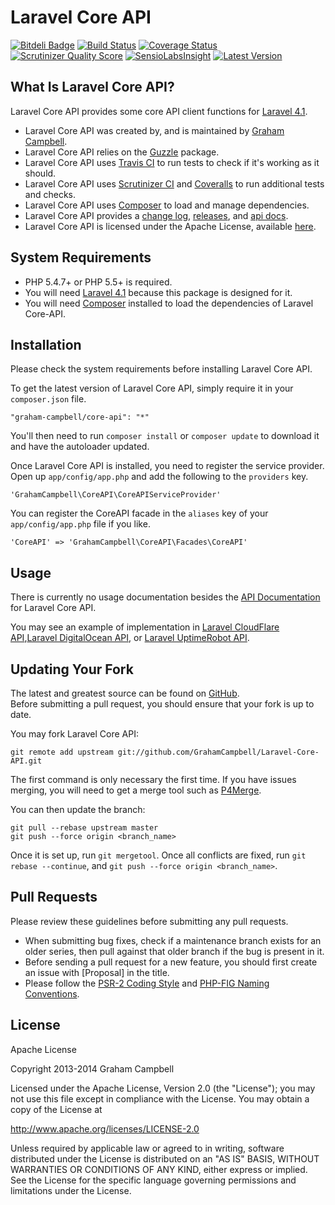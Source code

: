 Laravel Core API
================


[![Bitdeli Badge](https://d2weczhvl823v0.cloudfront.net/GrahamCampbell/Laravel-Core-API/trend.png)](https://bitdeli.com/free "Bitdeli Badge")
[![Build Status](https://travis-ci.org/GrahamCampbell/Laravel-Core-API.png)](https://travis-ci.org/GrahamCampbell/Laravel-Core-API)
[![Coverage Status](https://coveralls.io/repos/GrahamCampbell/Laravel-Core-API/badge.png)](https://coveralls.io/r/GrahamCampbell/Laravel-Core-API)
[![Scrutinizer Quality Score](https://scrutinizer-ci.com/g/GrahamCampbell/Laravel-Core-API/badges/quality-score.png?s=a2f20fc191087f35712aa469b0225e1a2bf5d0fd)](https://scrutinizer-ci.com/g/GrahamCampbell/Laravel-Core-API)
[![SensioLabsInsight](https://insight.sensiolabs.com/projects/fd28e11f-7e03-4835-8952-db9b4ecf34ba/mini.png)](https://insight.sensiolabs.com/projects/fd28e11f-7e03-4835-8952-db9b4ecf34ba)
[![Latest Version](https://poser.pugx.org/graham-campbell/core-api/v/stable.png)](https://packagist.org/packages/graham-campbell/core-api)


## What Is Laravel Core API?

Laravel Core API provides some core API client functions for [Laravel 4.1](http://laravel.com).  

* Laravel Core API was created by, and is maintained by [Graham Campbell](https://github.com/GrahamCampbell).  
* Laravel Core API relies on the [Guzzle](https://github.com/guzzle/guzzle) package.  
* Laravel Core API uses [Travis CI](https://travis-ci.org/GrahamCampbell/Laravel-Core-API) to run tests to check if it's working as it should.  
* Laravel Core API uses [Scrutinizer CI](https://scrutinizer-ci.com/g/GrahamCampbell/Laravel-Core-API) and [Coveralls](https://coveralls.io/r/GrahamCampbell/Laravel-Core-API) to run additional tests and checks.  
* Laravel Core API uses [Composer](https://getcomposer.org) to load and manage dependencies.  
* Laravel Core API provides a [change log](https://github.com/GrahamCampbell/Laravel-Core-API/blob/master/CHANGELOG.md), [releases](https://github.com/GrahamCampbell/Laravel-Core-API/releases), and [api docs](http://grahamcampbell.github.io/Laravel-Core-API).  
* Laravel Core API is licensed under the Apache License, available [here](https://github.com/GrahamCampbell/Laravel-Core-API/blob/master/LICENSE.md).  


## System Requirements

* PHP 5.4.7+ or PHP 5.5+ is required.  
* You will need [Laravel 4.1](http://laravel.com) because this package is designed for it.  
* You will need [Composer](https://getcomposer.org) installed to load the dependencies of Laravel Core-API.  


## Installation

Please check the system requirements before installing Laravel Core API.  

To get the latest version of Laravel Core API, simply require it in your `composer.json` file.  

`"graham-campbell/core-api": "*"`  

You'll then need to run `composer install` or `composer update` to download it and have the autoloader updated.  

Once Laravel Core API is installed, you need to register the service provider. Open up `app/config/app.php` and add the following to the `providers` key.  

`'GrahamCampbell\CoreAPI\CoreAPIServiceProvider'`  

You can register the CoreAPI facade in the `aliases` key of your `app/config/app.php` file if you like.  

`'CoreAPI' => 'GrahamCampbell\CoreAPI\Facades\CoreAPI'`  


## Usage

There is currently no usage documentation besides the [API Documentation](http://grahamcampbell.github.io/Laravel-Core-API
) for Laravel Core API.  

You may see an example of implementation in [Laravel CloudFlare API](https://github.com/GrahamCampbell/Laravel-CloudFlare-API),[Laravel DigitalOcean API](https://github.com/GrahamCampbell/Laravel-DigitalOcean-API), or [Laravel UptimeRobot API](https://github.com/GrahamCampbell/Laravel-UptimeRobot-API).  


## Updating Your Fork

The latest and greatest source can be found on [GitHub](https://github.com/GrahamCampbell/Laravel-Core-API).  
Before submitting a pull request, you should ensure that your fork is up to date.  

You may fork Laravel Core API:  

    git remote add upstream git://github.com/GrahamCampbell/Laravel-Core-API.git

The first command is only necessary the first time. If you have issues merging, you will need to get a merge tool such as [P4Merge](http://perforce.com/product/components/perforce_visual_merge_and_diff_tools).  

You can then update the branch:  

    git pull --rebase upstream master
    git push --force origin <branch_name>

Once it is set up, run `git mergetool`. Once all conflicts are fixed, run `git rebase --continue`, and `git push --force origin <branch_name>`.  


## Pull Requests

Please review these guidelines before submitting any pull requests.  

* When submitting bug fixes, check if a maintenance branch exists for an older series, then pull against that older branch if the bug is present in it.  
* Before sending a pull request for a new feature, you should first create an issue with [Proposal] in the title.  
* Please follow the [PSR-2 Coding Style](https://github.com/php-fig/fig-standards/blob/master/accepted/PSR-2-coding-style-guide.md) and [PHP-FIG Naming Conventions](https://github.com/php-fig/fig-standards/blob/master/bylaws/002-psr-naming-conventions.md).  


## License

Apache License  

Copyright 2013-2014 Graham Campbell  

Licensed under the Apache License, Version 2.0 (the "License");
you may not use this file except in compliance with the License.
You may obtain a copy of the License at  

 http://www.apache.org/licenses/LICENSE-2.0  

Unless required by applicable law or agreed to in writing, software
distributed under the License is distributed on an "AS IS" BASIS,
WITHOUT WARRANTIES OR CONDITIONS OF ANY KIND, either express or implied.
See the License for the specific language governing permissions and
limitations under the License.  
